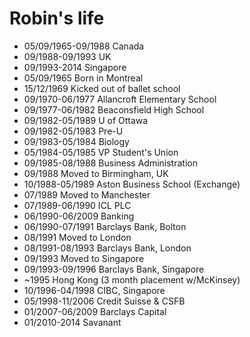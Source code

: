 Robin's life
===============

- 05/09/1965-09/1988 Canada
- 09/1988-09/1993 UK
- 09/1993-2014 Singapore
- 05/09/1965 Born in Montreal
- 15/12/1969 Kicked out of ballet school
- 09/1970-06/1977 Allancroft Elementary School
- 09/1977-06/1982 Beaconsfield High School
- 09/1982-05/1989 U of Ottawa
- 09/1982-05/1983 Pre-U
- 09/1983-05/1984 Biology
- 05/1984-05/1985 VP Student's Union
- 09/1985-08/1988 Business Administration
- 09/1988 Moved to Birmingham, UK
- 10/1988-05/1989 Aston Business School (Exchange)
- 07/1989 Moved to Manchester
- 07/1989-06/1990 ICL PLC
- 06/1990-06/2009 Banking
- 06/1990-07/1991 Barclays Bank, Bolton
- 08/1991 Moved to London
- 08/1991-08/1993 Barclays Bank, London
- 09/1993 Moved to Singapore
- 09/1993-09/1996 Barclays Bank, Singapore
- ~1995 Hong Kong (3 month placement w/McKinsey)
- 10/1996-04/1998 CIBC, Singapore
- 05/1998-11/2006 Credit Suisse & CSFB
- 01/2007-06/2009 Barclays Capital
- 01/2010-2014 Savanant
